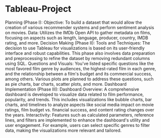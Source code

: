 # Tableau-Project
Planning (Phase I):
Objective: To build a dataset that would allow the creation of various recommender systems and perform sentiment analysis on movies.
Data: Utilizes the IMDb Open API to gather metadata on films, focusing on aspects such as length, language, producer, country, IMDB rating, and more.
Decision Making (Phase II):
Tools and Techniques: The decision to use Tableau for visualizations is based on its user-friendly interface and robust capabilities. This phase also involves data preparation and preprocessing to refine the dataset by removing redundant columns using SQL.
Questions and Visuals: You've listed specific questions like the most favored film genre by audiences, the highest-rated film in each genre, and the relationship between a film's budget and its commercial success, among others. Various plots are planned to address these questions, such as pie charts, bar charts, scatter plots, and more.
Dashboard Implementation (Phase III):
Dashboard Overview: A comprehensive dashboard is developed to visualize data related to film performance, popularity, and trends. This includes visualizations like bubble charts, bar charts, and timelines to analyze aspects like social media impact on movie ratings, film budget vs. financial success, and content rating changes over the years.
Interactivity: Features such as calculated parameters, reference lines, and filters are implemented to enhance the dashboard's utility and user engagement. For example, users can select specific genres to filter data, making the visualizations more relevant and tailored.
